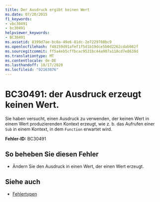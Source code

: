 ```yaml
---
title: Der Ausdruck ergibt keinen Wert
ms.date: 07/20/2015
f1_keywords:
- vbc30491
- bc30491
helpviewer_keywords:
- BC30491
ms.assetid: 8399d7ae-bc0a-49e6-81dc-2e7229708bc9
ms.openlocfilehash: f48159d91afef1f5d1b19dce5b0d2262cdab082f
ms.sourcegitcommit: ff5a4eb5cffbcac9521bc44a907a118cd7e8638d
ms.translationtype: MT
ms.contentlocale: de-DE
ms.lasthandoff: 10/17/2020
ms.locfileid: "92163076"
---
```

# <a name="bc30491-expression-does-not-produce-a-value"></a>BC30491: der Ausdruck erzeugt keinen Wert.

Sie haben versucht, einen Ausdruck zu verwenden, der keinen Wert in einem Wert produzierenden Kontext erzeugt, wie z. b. das Aufrufen einer `Sub` in einem Kontext, in dem `Function` erwartet wird.

 **Fehler-ID:** BC30491

## <a name="to-correct-this-error"></a>So beheben Sie diesen Fehler

- Ändern Sie den Ausdruck in einen Wert, der einen Wert erzeugt.

## <a name="see-also"></a>Siehe auch

- [Fehlertypen](../../programming-guide/language-features/error-types.md)

